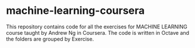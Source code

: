 # machine-learning-coursera
This repository contains code for all the exercises for MACHINE LEARNING course taught by Andrew Ng in Coursera. The code is written in Octave and the folders are grouped by Exercise.
